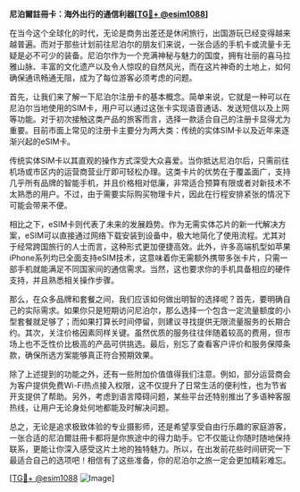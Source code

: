 **尼泊爾註冊卡：海外出行的通信利器[[TG💪+ @esim1088](https://t.me/s/esim1088)]**

在当今这个全球化的时代，无论是商务出差还是休闲旅行，出国游玩已经变得越来越普遍。而对于那些计划前往尼泊尔的朋友们来说，一张合适的手机卡或流量卡无疑是必不可少的装备。尼泊尔作为一个充满神秘与魅力的国度，拥有壮丽的喜马拉雅山脉、丰富的文化遗产以及令人惊叹的自然风光，而在这片神奇的土地上，如何确保通讯畅通无阻，成为了每位游客必须考虑的问题。

首先，让我们来了解一下尼泊尔注册卡的基本概念。简单来说，它就是一种可以在尼泊尔当地使用的SIM卡，用户可以通过这张卡实现语音通话、发送短信以及上网等功能。对于初次接触这类产品的旅客而言，选择一款适合自己的注册卡显得尤为重要。目前市面上常见的注册卡主要分为两大类：传统的实体SIM卡以及近年来逐渐兴起的eSIM卡。

传统实体SIM卡以其直观的操作方式深受大众喜爱。当你抵达尼泊尔后，只需前往机场或市区内的运营商营业厅即可轻松办理。这类卡片的优势在于覆盖面广，支持几乎所有品牌的智能手机，并且价格相对低廉，非常适合预算有限或者对新技术不太熟悉的用户。不过，由于需要实际购买物理卡片，因此在行程安排紧张的情况下可能会带来不便。

相比之下，eSIM卡则代表了未来的发展趋势。作为无需实体芯片的新一代解决方案，eSIM可以直接通过网络下载安装到设备中，极大地简化了使用流程。尤其对于经常跨国旅行的人士而言，这种形式更加便捷高效。此外，许多高端机型如苹果iPhone系列均已全面支持eSIM技术，这意味着你无需额外携带多张卡片，只需一部手机就能满足不同国家间的通信需求。当然，这也要求你的手机具备相应的硬件支持，并且熟悉相关操作步骤。

那么，在众多品牌和套餐之间，我们应该如何做出明智的选择呢？首先，要明确自己的实际需求。如果你只是短期访问尼泊尔，那么选择一个包含一定流量额度的小型套餐就足够了；而如果打算长时间停留，则建议寻找提供无限流量服务的长期合约。其次，关注价格因素同样关键。虽然优质的服务往往伴随着较高的费用，但市场上也不乏性价比极高的产品可供挑选。最后，别忘了查看客户评价和服务保障条款，确保所选方案能够真正符合预期效果。

除了上述提到的功能之外，还有一些附加价值值得我们注意。例如，部分运营商会为客户提供免费Wi-Fi热点接入权限，这不仅提升了日常生活的便利性，也为节省开支提供了帮助。另外，考虑到语言障碍问题，某些平台还特别推出了多语种客服热线，让用户无论身处何地都能及时解决问题。

总之，无论是追求极致体验的专业摄影师，还是希望享受自由行乐趣的家庭游客，一张合适的尼泊爾註冊卡都将是你旅途中的得力助手。它不仅能让你随时随地保持联系，更能让你深入感受这片土地的独特魅力。所以，在出发前花些时间研究一下最适合自己的选项吧！相信有了这些准备，你的尼泊尔之旅一定会更加精彩难忘。

[[TG💪+ @esim1088](https://t.me/s/esim1088) ![Image](https://i.postimg.cc/4NQfJmqS/Snipaste-2025-05-13-00-14-12.png)]